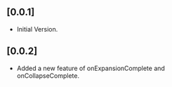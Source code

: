 ## [0.0.1]
  * Initial Version.

## [0.0.2]
  * Added a new feature of onExpansionComplete and onCollapseComplete.